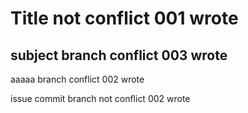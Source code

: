 # Title not conflict 001 wrote
## subject branch conflict 003 wrote
aaaaa branch conflict 002 wrote

issue commit branch not conflict 002 wrote
